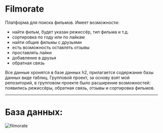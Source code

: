 # Filmorate
  Платформа для поиска фильмов. Имеет возможности: 
  * найти фильм, будет указан режиссёр, тип фильма и т.д.
  * сортировка по году или по лайкам
  * найти общие фильмы с друзьями
  * есть возможность оставлять отзывы
  * проставлять лайки
  * добавление в друзья
  * обратная связь
  
  Все данные хронятся в базе данных h2, прилагается содержание базы данных виде таблиц. Групповой проект, за основу взят мой репозиторий, в групповом проекте было расширение возможностей:
  появились режиссёры, обратная связь, отзывы и сортировка фильмов.

***

# База данных:

![filmorate](https://github.com/SuvorovaElvina/java-filmorate/assets/114740144/1f3f56b8-e42f-4e02-b450-f766505c5442)
